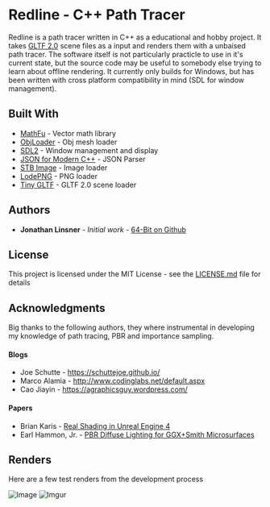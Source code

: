 # Redline - C++ Path Tracer

Redline is a path tracer written in C++ as a educational and hobby project. It takes [GLTF 2.0](https://www.khronos.org/gltf/) scene files as a input and renders them with a unbaised path tracer. The software itself is not particularly practicle to use in it's current state, but the source code may be useful to somebody else trying to learn about offline rendering. It currently only builds for Windows, but has been written with cross platform compatibility in mind (SDL for window management).
## Built With

* [MathFu](https://github.com/google/mathfu) - Vector math library
* [ObjLoader](https://github.com/Bly7/OBJ-Loader) - Obj mesh loader
* [SDL2](https://www.libsdl.org/) - Window management and display
* [JSON for Modern C++](https://github.com/nlohmann/json) - JSON Parser
* [STB Image](https://github.com/nothings/stb) - Image loader
* [LodePNG](https://lodev.org/lodepng/) - PNG loader
* [Tiny GLTF](https://github.com/syoyo/tinygltf) - GLTF 2.0 scene loader

## Authors

* **Jonathan Linsner** - *Initial work* - [64-Bit on Github](https://github.com/64-bit)

## License

This project is licensed under the MIT License - see the [LICENSE.md](LICENSE.md) file for details

## Acknowledgments

Big thanks to the following authors, they where instrumental in developing my knowledge of path tracing, PBR and importance sampling.

#### Blogs
* Joe Schutte - https://schuttejoe.github.io/
* Marco Alamia - http://www.codinglabs.net/default.aspx
* Cao Jiayin - https://agraphicsguy.wordpress.com/
#### Papers

* Brian Karis - [Real Shading in Unreal Engine 4
](https://cdn2.unrealengine.com/Resources/files/2013SiggraphPresentationsNotes-26915738.pdf)
* Earl Hammon, Jr. - [PBR Diffuse Lighting for GGX+Smith Microsurfaces](https://twvideo01.ubm-us.net/o1/vault/gdc2017/Presentations/Hammon_Earl_PBR_Diffuse_Lighting.pdf)

## Renders

Here are a few test renders from the development process

![Image](https://i.imgur.com/cgFmz1q.jpg)
![Imgur](https://i.imgur.com/dzyl0Al.jpg)